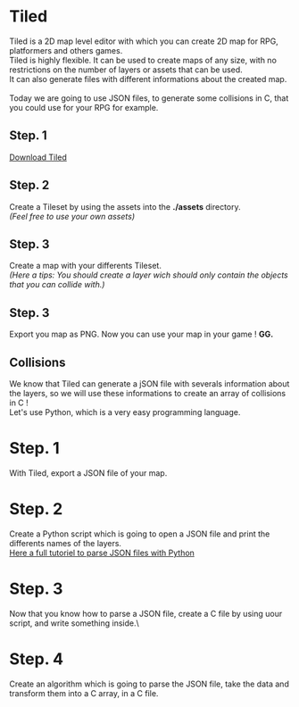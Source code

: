 # Tiled

Tiled is a 2D map level editor with which you can create 2D map for RPG, platformers and others games.\
Tiled is highly flexible. It can be used to create maps of any size, with no restrictions on the number of layers or assets that can be used.\
It can also generate files with different informations about the created map.\
\
Today we are going to use JSON files, to generate some collisions in C, that you could use for your RPG for example.

## Step. 1

[Download Tiled](https://www.mapeditor.org/)

## Step. 2

Create a Tileset by using the assets into the **./assets** directory.\
*(Feel free to use your own assets)*

## Step. 3

Create a map with your differents Tileset.\
*(Here a tips: You should create a layer wich should only contain the objects that you can collide with.)*

## Step. 3

Export you map as PNG. Now you can use your map in your game ! **GG.**

## Collisions

We know that Tiled can generate a jSON file with severals information about the layers, so we will use these informations to create an array of collisions in C !\
Let's use Python, which is a very easy programming language.

# Step. 1

With Tiled, export a JSON file of your map.

# Step. 2

Create a Python script which is going to open a JSON file and print the differents names of the layers.\
[Here a full tutoriel to parse JSON files with Python](https://fr.lmgtfy.com/?q=open%20json%20file%20python)

# Step. 3

Now that you know how to parse a JSON file, create a C file by using uour script, and write something inside.\

# Step. 4

Create an algorithm which is going to parse the JSON file, take the data and transform them into a C array, in a C file.